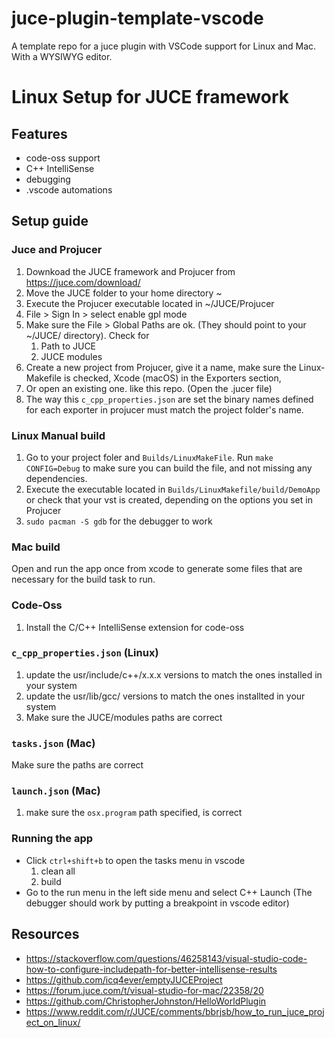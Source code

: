 # juce-plugin-template-vscode
A template repo for a juce plugin with VSCode support for Linux and Mac. With a WYSIWYG editor.

# Linux Setup for JUCE framework

## Features
- code-oss support
- C++ IntelliSense
- debugging
- .vscode automations

## Setup guide
### Juce and Projucer 
1. Downkoad the JUCE framework and Projucer from https://juce.com/download/
1. Move the JUCE folder to your home directory ~
1. Execute the Projucer executable located in ~/JUCE/Projucer
1. File > Sign In > select enable gpl mode
1. Make sure the File > Global Paths are ok. (They should point to your ~/JUCE/ directory). Check for 
    1. Path to JUCE 
    1. JUCE modules
1. Create a new project from Projucer, give it a name, make sure the Linux-Makefile is checked, Xcode (macOS) in the Exporters section, 
1. Or open an existing one. like this repo. (Open the .jucer file)
1. The way this `c_cpp_properties.json` are set the binary names defined for each exporter in projucer must match the project folder's name.

### Linux Manual build
1. Go to your project foler and `Builds/LinuxMakeFile`. Run `make CONFIG=Debug` to make sure you can build the file, and not missing any dependencies.
1. Execute the executable located in `Builds/LinuxMakefile/build/DemoApp` or check that your vst is created, depending on the options you set in Projucer
1. `sudo pacman -S gdb` for the debugger to work

### Mac build
Open and run the app once from xcode to generate some files that are necessary for the build task to run.

### Code-Oss
1. Install the C/C++ IntelliSense extension for code-oss

### `c_cpp_properties.json` (Linux)
1. update the usr/include/c++/x.x.x versions to match the ones installed in your system
1. update the usr/lib/gcc/ versions to match the ones installted in your system
1. Make sure the JUCE/modules paths are correct

### `tasks.json` (Mac)
Make sure the paths are correct

### `launch.json` (Mac)
1. make sure the `osx.program` path specified, is correct

### Running the app
- Click `ctrl+shift+b` to open the tasks menu in vscode
    1. clean all
    1. build
- Go to the run menu in the left side menu and select C++ Launch (The debugger should work by putting a breakpoint in vscode editor)

## Resources
- https://stackoverflow.com/questions/46258143/visual-studio-code-how-to-configure-includepath-for-better-intellisense-results
- https://github.com/icq4ever/emptyJUCEProject
- https://forum.juce.com/t/visual-studio-for-mac/22358/20
- https://github.com/ChristopherJohnston/HelloWorldPlugin
- https://www.reddit.com/r/JUCE/comments/bbrjsb/how_to_run_juce_project_on_linux/


